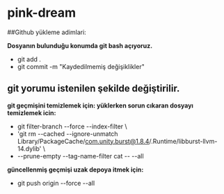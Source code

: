 # pink-dream

##Github yükleme adimlari: 

**Dosyanın bulunduğu konumda git bash açıyoruz.** 
- git add .
- git commit -m "Kaydedilmemiş değişiklikler"


**git yorumu istenilen şekilde değiştirilir.**
- 
**git geçmişini temizlemek için: yüklerken sorun cıkaran dosyayı temizlemek icin:**
- git filter-branch --force --index-filter \
- 'git rm --cached --ignore-unmatch Library/PackageCache/com.unity.burst@1.8.4/.Runtime/libburst-llvm-14.dylib' \
- --prune-empty --tag-name-filter cat -- --all

**güncellenmiş geçmişi uzak depoya itmek için:**
- git push origin --force --all

